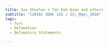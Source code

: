 ```yaml
---
title: Gao Shuchao v Tan Kok Quan and others 
subtitle: "[2018] SGHC 115 / 11\_May\_2018"
tags:
  - Tort
  - Defamation
  - Defamatory Statements

---
```


